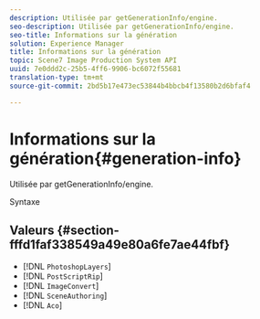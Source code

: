 ```yaml
---
description: Utilisée par getGenerationInfo/engine.
seo-description: Utilisée par getGenerationInfo/engine.
seo-title: Informations sur la génération
solution: Experience Manager
title: Informations sur la génération
topic: Scene7 Image Production System API
uuid: 7e0ddd2c-25b5-4ff6-9906-bc6072f55681
translation-type: tm+mt
source-git-commit: 2bd5b17e473ec53844b4bbcb4f13580b2d6bfaf4

---
```



# Informations sur la génération{#generation-info}

Utilisée par getGenerationInfo/engine.

Syntaxe

## Valeurs {#section-fffd1faf338549a49e80a6fe7ae44fbf}

* [!DNL `PhotoshopLayers`]
* [!DNL `PostScriptRip`]
* [!DNL `ImageConvert`]
* [!DNL `SceneAuthoring`]
* [!DNL `Aco`]

